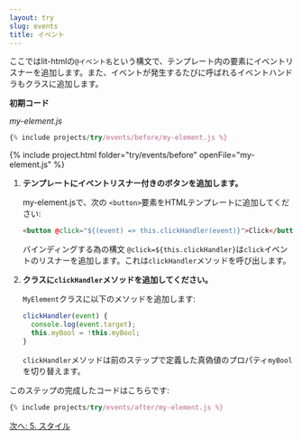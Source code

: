 ```yaml
---
layout: try
slug: events
title: イベント
---
```


<!-- original:
In this step, you'll use lit-html's `@event` annotation to add an event listener to an element inside your template. You'll also add an event handler method to your class which will fire whenever the event occurs.

**Starting code**

_my-element.js_

-->

ここではlit-htmlの`@イベント名`という構文で、テンプレート内の要素にイベントリスナーを追加します。また、イベントが発生するたびに呼ばれるイベントハンドラもクラスに追加します。

**初期コード**

_my-element.js_

```js
{% include projects/try/events/before/my-element.js %}
```

{% include project.html folder="try/events/before" openFile="my-element.js" %}

<!-- original:
1.  **Add a button with an event listener to your template.**

    In my-element.js, add the following `<button>` element to your HTML template:

    ```html
    <button @click=${this.clickHandler}>Click</button>
    ```

    The binding syntax `@click=${this.clickHandler}` adds a listener for the `click` event, which calls the `clickHandler` method.

2. **Add the `clickHandler` method to your class.** 

    Add the following method to your `MyElement` class:

    ```js
    clickHandler(event) {
      console.log(event.target);
      this.myBool = !this.myBool;
    }
    ```
    
    The `clickHandler` method toggles the boolean property, `myBool`, which you defined in the previous step.

Here's the completed code for this step:
-->
1. **テンプレートにイベントリスナー付きのボタンを追加します。**

    my-element.jsで、次の `<button>`要素をHTMLテンプレートに追加してください:

    ```html
    <button @click="${(event) => this.clickHandler(event)}">Click</button>
    ```

    バインディングする為の構文 `@click=${this.clickHandler}`は`click`イベントのリスナーを追加します。これは`clickHandler`メソッドを呼び出します。

2. **クラスに`clickHandler`メソッドを追加してください。**

    `MyElement`クラスに以下のメソッドを追加します:

    ```js
    clickHandler(event) {
      console.log(event.target);
      this.myBool = !this.myBool;
    }
    ```

    `clickHandler`メソッドは前のステップで定義した真偽値のプロパティ`myBool`を切り替えます。

このステップの完成したコードはこちらです:

```js
{% include projects/try/events/after/my-element.js %}
```

[次へ: 5. スタイル](style)

